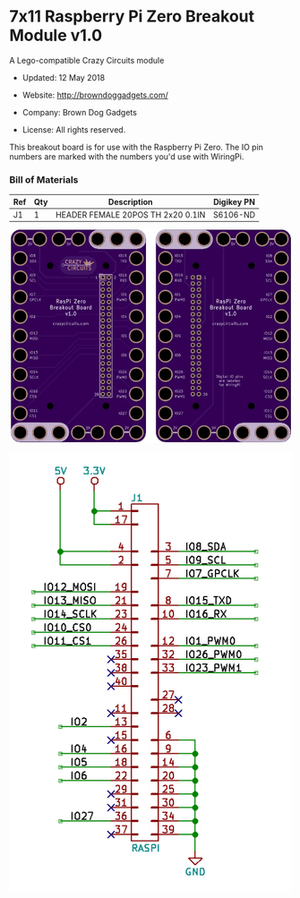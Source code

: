 <!--- start title --->
# 7x11 Raspberry Pi Zero Breakout Module v1.0
A Lego-compatible Crazy Circuits module

- Updated: 12 May 2018

- Website: http://browndoggadgets.com/
- Company: Brown Dog Gadgets
- License: All rights reserved.
<!--- end title --->

This breakout board is for use with the Raspberry Pi Zero. The IO pin numbers are marked with the numbers you'd use with WiringPi. 

<!--- bom start --->
### Bill of Materials

|Ref|Qty|Description|Digikey PN|
|---|---|-----------|------|
|J1|1|HEADER FEMALE 20POS TH 2x20 0.1IN|S6106-ND|


<!--- bom end --->
![Gerber Preview](preview.png)

![Schematic](schematic.png)
